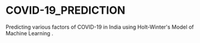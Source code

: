 # COVID-19_PREDICTION
Predicting various factors of COVID-19 in India using Holt-Winter's Model of Machine Learning .
